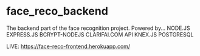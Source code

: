 # face_reco_backend
The backend part of the face recognition project.
Powered by...
NODE.JS
EXPRESS.JS
BCRYPT-NODEJS
CLARIFAI.COM API
KNEX.JS
POSTGRESQL

LIVE: https://face-reco-frontend.herokuapp.com/
